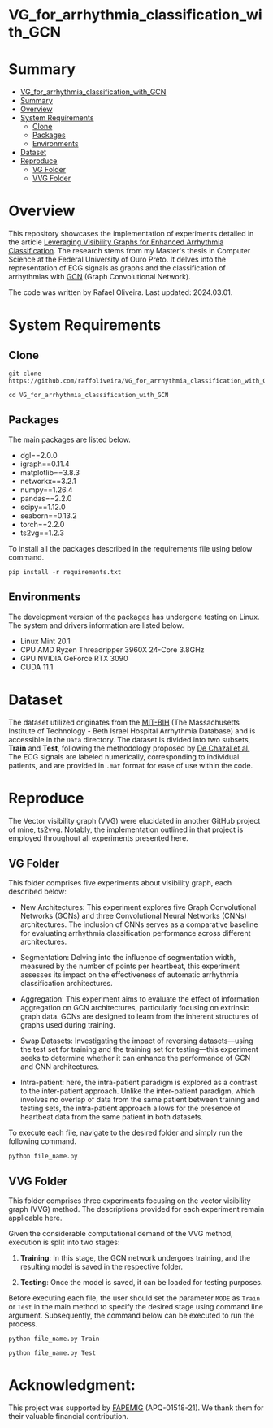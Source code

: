 # VG_for_arrhythmia_classification_with_GCN

# Summary

- [VG\_for\_arrhythmia\_classification\_with\_GCN](#vg_for_arrhythmia_classification_with_gcn)
- [Summary](#summary)
- [Overview](#overview)
- [System Requirements](#system-requirements)
  - [Clone](#clone)
  - [Packages](#packages)
  - [Environments](#environments)
- [Dataset](#dataset)
- [Reproduce](#reproduce)
  - [VG Folder](#vg-folder)
  - [VVG Folder](#vvg-folder)


# Overview

This repository showcases the implementation of experiments detailed in the article [Leveraging Visibility Graphs for Enhanced Arrhythmia Classification](test). The research stems from my Master's thesis in Computer Science at the Federal University of Ouro Preto. It delves into the representation of ECG signals as graphs and the classification of arrhythmias with [GCN](https://tkipf.github.io/graph-convolutional-networks/) (Graph Convolutional Network). 

The code was written by Rafael Oliveira. Last updated: 2024.03.01.

# System Requirements


## Clone

```shell
git clone https://github.com/raffoliveira/VG_for_arrhythmia_classification_with_GCN.git
```

```shell
cd VG_for_arrhythmia_classification_with_GCN
```

## Packages

The main packages are listed below. 

+ dgl==2.0.0
+ igraph==0.11.4
+ matplotlib==3.8.3
+ networkx==3.2.1
+ numpy==1.26.4
+ pandas==2.2.0
+ scipy==1.12.0
+ seaborn==0.13.2
+ torch==2.2.0
+ ts2vg==1.2.3


To install all the packages described in the requirements file using below command.

```shell
pip install -r requirements.txt
```

## Environments

The development version of the packages has undergone testing on Linux. The system and drivers information are listed below.

+ Linux Mint 20.1 
+ CPU AMD Ryzen Threadripper 3960X 24-Core 3.8GHz
+ GPU NVIDIA GeForce RTX 3090
+ CUDA 11.1

# Dataset

The dataset utilized originates from the [MIT-BIH](https://physionet.org/content/mitdb/1.0.0/) (The Massachusetts Institute of Technology - Beth Israel Hospital Arrhythmia Database) and is accessible in the `Data` directory. The dataset is divided into two subsets, **Train** and **Test**, following the methodology proposed by [De Chazal et al.](https://www.researchgate.net/publication/8459885_Automatic_Classification_of_Heartbeats_Using_ECG_Morphology_and_Heartbeat_Interval_Features) The ECG signals are labeled numerically, corresponding to individual patients, and are provided in `.mat` format for ease of use within the code.


# Reproduce

The Vector visibility graph (VVG) were elucidated in another GitHub project of mine, [ts2vvg](https://github.com/raffoliveira/ts2vvg). Notably, the implementation outlined in that project is employed throughout all experiments presented here.

## VG Folder

This folder comprises five experiments about visibility graph, each described below:

+ New Architectures: This experiment explores five Graph Convolutional Networks (GCNs) and three Convolutional Neural Networks (CNNs) architectures. The inclusion of CNNs serves as a comparative baseline for evaluating arrhythmia classification performance across different architectures.
  
+ Segmentation: Delving into the influence of segmentation width, measured by the number of points per heartbeat, this experiment assesses its impact on the effectiveness of automatic arrhythmia classification architectures.
  
+ Aggregation: This experiment aims to evaluate the effect of information aggregation on GCN architectures, particularly focusing on extrinsic graph data. GCNs are designed to learn from the inherent structures of graphs used during training.
  
+ Swap Datasets: Investigating the impact of reversing datasets—using the test set for training and the training set for testing—this experiment seeks to determine whether it can enhance the performance of GCN and CNN architectures.
  
+ Intra-patient: here, the intra-patient paradigm is explored as a contrast to the inter-patient approach. Unlike the inter-patient paradigm, which involves no overlap of data from the same patient between training and testing sets, the intra-patient approach allows for the presence of heartbeat data from the same patient in both datasets.

To execute each file, navigate to the desired folder and simply run the following command.

```
python file_name.py
```

## VVG Folder

This folder comprises three experiments focusing on the vector visibility graph (VVG) method. The descriptions provided for each experiment remain applicable here.

Given the considerable computational demand of the VVG method, execution is split into two stages:

1. **Training**: In this stage, the GCN network undergoes training, and the resulting model is saved in the respective folder.

2. **Testing**: Once the model is saved, it can be loaded for testing purposes.

Before executing each file, the user should set the parameter `MODE` as `Train` or `Test` in the main method to specify the desired stage using command line argument. Subsequently, the command below can be executed to run the process.

```
python file_name.py Train
```
```
python file_name.py Test
```

# Acknowledgment:

This project was supported by [FAPEMIG](http://www.fapemig.br/pt/) (APQ-01518-21). We thank them for their valuable financial contribution.
